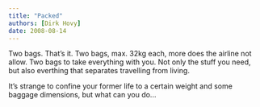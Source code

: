 ```yaml
---
title: "Packed"
authors: [Dirk Hovy]
date: 2008-08-14
---
```


Two bags. That’s it. Two bags, max. 32kg each, more does the airline not allow. Two bags to take everything with you. Not only the stuff you need, but also everthing that separates travelling from living.

It’s strange to confine your former life to a certain weight and some baggage dimensions, but what can you do...
